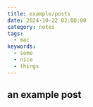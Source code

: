 ```yaml
---
title: example/posts
date: 2024-10-22 02:00:00
category: notes
tags:
  - mac
keywords:
  - some
  - nice
  - things
---
```


## an example post
